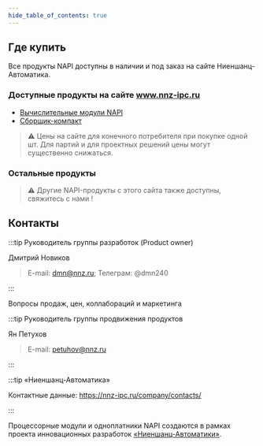 ```yaml
---
hide_table_of_contents: true
---
```

## Где купить

Все продукты NAPI доступны в наличии и под заказ на сайте Ниеншанц-Автоматика.

### Доступные продукты на сайте www.nnz-ipc.ru

- [Вычислительные модули NAPI](https://nnz-ipc.ru/catalogue/front_man/front_control/modul_napi_c/)
- [Сборщик-компакт](https://nnz-ipc.ru/catalogue/front_man/front_compact/front_compact_159_101/) 

>:warning: Цены на сайте для конечного потребителя при покупке одной шт. Для партий и для проектных решений цены могут существенно снижаться.

### Остальные продукты

>:warning: Другие NAPI-продукты с этого сайта также доступны, свяжитесь с нами !

## Контакты



:::tip Руководитель группы разработок (Product owner)

Дмитрий Новиков
>E-mail: dmn@nnz.ru;
>Телеграм: @dmn240

:::

Вопросы продаж, цен, коллабораций и маркетинга

:::tip Руководитель группы продвижения продуктов

Ян Петухов
>E-mail: petuhov@nnz.ru

:::

:::tip «Ниеншанц-Автоматика»

Контактные данные: https://nnz-ipc.ru/company/contacts/

:::

Процессорные модули и одноплатники NAPI создаются в рамках проекта инновационных разработок [«Ниеншанц-Автоматики»](http://www.nnz-ipc.ru).

